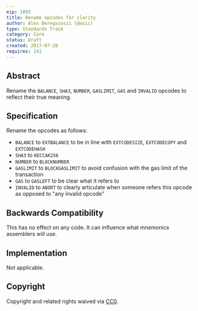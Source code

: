 ```yaml
---
eip: 1803
title: Rename opcodes for clarity
author: Alex Beregszaszi (@axic)
type: Standards Track
category: Core
status: Draft
created: 2017-07-28
requires: 141
---
```


## Abstract

Rename the `BALANCE`, `SHA3`, `NUMBER`, `GASLIMIT`, `GAS` and `INVALID` opcodes to reflect their true meaning.

## Specification

Rename the opcodes as follows:
- `BALANCE` to `EXTBALANCE` to be in line with `EXTCODESIZE`, `EXTCODECOPY` and `EXTCODEHASH`
- `SHA3` to `KECCAK256`
- `NUMBER` to `BLOCKNUMBER`
- `GASLIMIT` to `BLOCKGASLIMIT` to avoid confusion with the gas limit of the transaction
- `GAS` to `GASLEFT` to be clear what it refers to
- `INVALID` to `ABORT` to clearly articulate when someone refers this opcode as opposed to "any invalid opcode"

## Backwards Compatibility

This has no effect on any code. It can influence what mnemonics assemblers will use.

## Implementation

Not applicable.

## Copyright

Copyright and related rights waived via [CC0](https://creativecommons.org/publicdomain/zero/1.0/).
